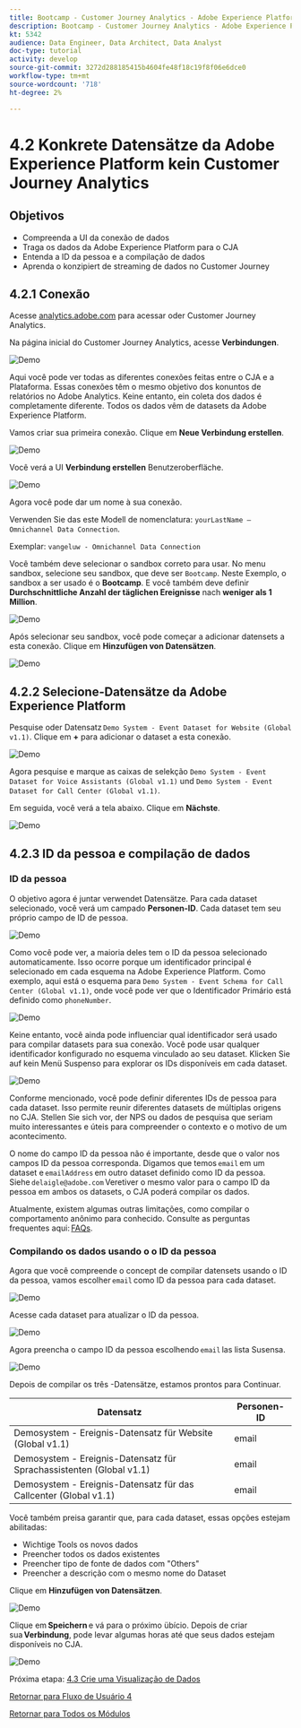 ```yaml
---
title: Bootcamp - Customer Journey Analytics - Adobe Experience Platform-Datensätze in Customer Journey Analytics verbinden - Brasilien
description: Bootcamp - Customer Journey Analytics - Adobe Experience Platform-Datensätze in Customer Journey Analytics verbinden - Brasilien
kt: 5342
audience: Data Engineer, Data Architect, Data Analyst
doc-type: tutorial
activity: develop
source-git-commit: 3272d288185415b4604fe48f18c19f8f06e6dce0
workflow-type: tm+mt
source-wordcount: '718'
ht-degree: 2%

---
```


# 4.2 Konkrete Datensätze da Adobe Experience Platform kein Customer Journey Analytics

## Objetivos

- Compreenda a UI da conexão de dados
- Traga os dados da Adobe Experience Platform para o CJA
- Entenda a ID da pessoa e a compilação de dados
- Aprenda o konzipiert de streaming de dados no Customer Journey

## 4.2.1 Conexão

Acesse [analytics.adobe.com](https://analytics.adobe.com) para acessar oder Customer Journey Analytics.

Na página inicial do Customer Journey Analytics, acesse **Verbindungen**.

![Demo](./images/cja2.png)

Aqui você pode ver todas as diferentes conexões feitas entre o CJA e a Plataforma. Essas conexões têm o mesmo objetivo dos konuntos de relatórios no Adobe Analytics. Keine entanto, ein coleta dos dados é completamente diferente. Todos os dados vêm de datasets da Adobe Experience Platform.

Vamos criar sua primeira conexão. Clique em **Neue Verbindung erstellen**.

![Demo](./images/cja4.png)

Você verá a UI **Verbindung erstellen** Benutzeroberfläche.

![Demo](./images/cja5.png)

Agora você pode dar um nome à sua conexão.

Verwenden Sie das este Modell de nomenclatura: `yourLastName – Omnichannel Data Connection`.

Exemplar: `vangeluw - Omnichannel Data Connection`

Você também deve selecionar o sandbox correto para usar. No menu sandbox, selecione seu sandbox, que deve ser `Bootcamp`. Neste Exemplo, o sandbox a ser usado é o **Bootcamp**. E você também deve definir **Durchschnittliche Anzahl der täglichen Ereignisse** nach **weniger als 1 Million**.

![Demo](./images/cjasb.png)

Após selecionar seu sandbox, você pode começar a adicionar datensets a esta conexão. Clique em **Hinzufügen von Datensätzen**.

![Demo](./images/cjasb1.png)

## 4.2.2 Selecione-Datensätze da Adobe Experience Platform

Pesquise oder Datensatz `Demo System - Event Dataset for Website (Global v1.1)`. Clique em **+** para adicionar o dataset a esta conexão.

![Demo](./images/cja7.png)

Agora pesquise e marque as caixas de selekção `Demo System - Event Dataset for Voice Assistants (Global v1.1)` und `Demo System - Event Dataset for Call Center (Global v1.1)`.

Em seguida, você verá a tela abaixo. Clique em **Nächste**.

![Demo](./images/cja9.png)

## 4.2.3 ID da pessoa e compilação de dados

### ID da pessoa

O objetivo agora é juntar verwendet Datensätze. Para cada dataset selecionado, você verá um campado **Personen-ID**. Cada dataset tem seu próprio campo de ID de pessoa.

![Demo](./images/cja11.png)

Como você pode ver, a maioria deles tem o ID da pessoa selecionado automaticamente. Isso ocorre porque um identificador principal é selecionado em cada esquema na Adobe Experience Platform. Como exemplo, aqui está o esquema para `Demo System - Event Schema for Call Center (Global v1.1)`, onde você pode ver que o Identificador Primário está definido como `phoneNumber`.

![Demo](./images/cja13.png)

Keine entanto, você ainda pode influenciar qual identificador será usado para compilar datasets para sua conexão. Você pode usar qualquer identificador konfigurado no esquema vinculado ao seu dataset. Klicken Sie auf kein Menü Suspenso para explorar os IDs disponíveis em cada dataset.

![Demo](./images/cja14.png)

Conforme mencionado, você pode definir diferentes IDs de pessoa para cada dataset. Isso permite reunir diferentes datasets de múltiplas origens no CJA. Stellen Sie sich vor, der NPS ou dados de pesquisa que seriam muito interessantes e úteis para compreender o contexto e o motivo de um acontecimento.

O nome do campo ID da pessoa não é importante, desde que o valor nos campos ID da pessoa corresponda. Digamos que temos `email` em um dataset e `emailAddress` em outro dataset definido como ID da pessoa. Siehe `delaigle@adobe.com` Veretiver o mesmo valor para o campo ID da pessoa em ambos os datasets, o CJA poderá compilar os dados.

Atualmente, existem algumas outras limitações, como compilar o comportamento anônimo para conhecido. Consulte as perguntas frequentes aqui: [FAQs](https://experienceleague.adobe.com/docs/analytics-platform/using/cja-overview/cja-faq.html?lang=de).


### Compilando os dados usando o o ID da pessoa

Agora que você compreende o concept de compilar datensets usando o ID da pessoa, vamos escolher `email` como ID da pessoa para cada dataset.

![Demo](./images/cja15.png)

Acesse cada dataset para atualizar o ID da pessoa.

![Demo](./images/cja12a.png)

Agora preencha o campo ID da pessoa escolhendo `email` las lista Susensa.

![Demo](./images/cja17.png)

Depois de compilar os três -Datensätze, estamos prontos para Continuar.

| Datensatz | Personen-ID |
| ----------------- |-------------| 
| Demosystem - Ereignis-Datensatz für Website (Global v1.1) | email |
| Demosystem - Ereignis-Datensatz für Sprachassistenten (Global v1.1) | email |
| Demosystem - Ereignis-Datensatz für das Callcenter (Global v1.1) | email |

Você também preisa garantir que, para cada dataset, essas opções estejam abilitadas:

- Wichtige Tools os novos dados
- Preencher todos os dados existentes
- Preencher tipo de fonte de dados com &quot;Others&quot;
- Preencher a descrição com o mesmo nome do Dataset

Clique em **Hinzufügen von Datensätzen**.

![Demo](./images/cja16.png)

Clique em **Speichern** e vá para o próximo übício. Depois de criar sua **Verbindung**, pode levar algumas horas até que seus dados estejam disponíveis no CJA.

![Demo](./images/cja20.png)

Próxima etapa: [4.3 Crie uma Visualização de Dados](./ex3.md)

[Retornar para Fluxo de Usuário 4](./uc4.md)

[Retornar para Todos os Módulos](./../../overview.md)
